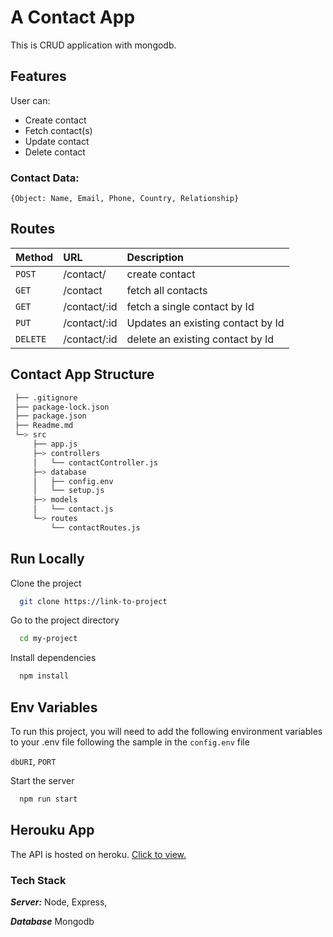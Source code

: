 
# A Contact App

This is CRUD application with mongodb.

## Features
User can:
- Create contact
- Fetch contact(s)
- Update contact
- Delete contact


### Contact Data: 
    {Object: Name, Email, Phone, Country, Relationship}


## Routes
| Method  | URL | Description |
| :--- | :--- | :--- |
| `POST`  | /contact/  | create contact  |
| `GET`  | /contact  | fetch all contacts  |
| `GET`  | /contact/:id  | fetch a single contact by Id  |
| `PUT`  | /contact/:id  | Updates an existing contact by Id  |
| `DELETE`  | /contact/:id  | delete an existing contact by Id  |


## Contact App Structure
```bash
 ├── .gitignore
 ├── package-lock.json
 ├── package.json
 ├── Readme.md
 └─> src
     ├── app.js
     ├─> controllers
     │   └── contactController.js
     ├─> database
     │   ├── config.env
     │   └── setup.js
     ├─> models
     │   └── contact.js
     └─> routes
         └── contactRoutes.js
```


## Run Locally

Clone the project

```bash
  git clone https://link-to-project
```

Go to the project directory

```bash
  cd my-project
```

Install dependencies

```bash
  npm install
```
## Env Variables
To run this project, you will need to add the following environment variables to your .env file following the sample in the ```config.env``` file

`dbURI`, `PORT`

Start the server

```bash
  npm run start
```
## Herouku App
The API is hosted on heroku.
[Click to view.](https://link-to-project)
  
### **Tech Stack**

***Server:*** Node, Express, 

***Database*** Mongodb
